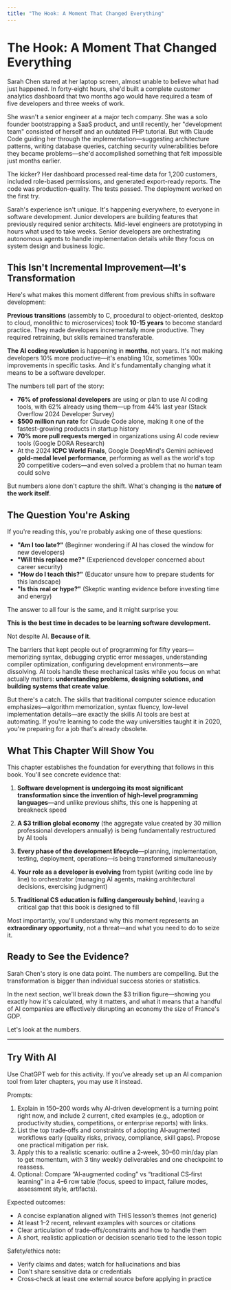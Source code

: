 ```yaml
---
title: "The Hook: A Moment That Changed Everything"
---
```


# The Hook: A Moment That Changed Everything

Sarah Chen stared at her laptop screen, almost unable to believe what had just happened. In forty-eight hours, she'd built a complete customer analytics dashboard that two months ago would have required a team of five developers and three weeks of work.

She wasn't a senior engineer at a major tech company. She was a solo founder bootstrapping a SaaS product, and until recently, her "development team" consisted of herself and an outdated PHP tutorial. But with Claude Code guiding her through the implementation—suggesting architecture patterns, writing database queries, catching security vulnerabilities before they became problems—she'd accomplished something that felt impossible just months earlier.

The kicker? Her dashboard processed real-time data for 1,200 customers, included role-based permissions, and generated export-ready reports. The code was production-quality. The tests passed. The deployment worked on the first try.

Sarah's experience isn't unique. It's happening everywhere, to everyone in software development. Junior developers are building features that previously required senior architects. Mid-level engineers are prototyping in hours what used to take weeks. Senior developers are orchestrating autonomous agents to handle implementation details while they focus on system design and business logic.

## This Isn't Incremental Improvement—It's Transformation

Here's what makes this moment different from previous shifts in software development:

**Previous transitions** (assembly to C, procedural to object-oriented, desktop to cloud, monolithic to microservices) took **10-15 years** to become standard practice. They made developers incrementally more productive. They required retraining, but skills remained transferable.

**The AI coding revolution** is happening in **months**, not years. It's not making developers 10% more productive—it's enabling 10x, sometimes 100x improvements in specific tasks. And it's fundamentally changing what it means to be a software developer.

The numbers tell part of the story:
- **76% of professional developers** are using or plan to use AI coding tools, with 62% already using them—up from 44% last year (Stack Overflow 2024 Developer Survey)
- **$500 million run rate** for Claude Code alone, making it one of the fastest-growing products in startup history
- **70% more pull requests merged** in organizations using AI code review tools (Google DORA Research)
- At the 2024 **ICPC World Finals**, Google DeepMind's Gemini achieved **gold-medal level performance**, performing as well as the world's top 20 competitive coders—and even solved a problem that no human team could solve

But numbers alone don't capture the shift. What's changing is the **nature of the work itself**.

## The Question You're Asking

If you're reading this, you're probably asking one of these questions:

- **"Am I too late?"** (Beginner wondering if AI has closed the window for new developers)
- **"Will this replace me?"** (Experienced developer concerned about career security)
- **"How do I teach this?"** (Educator unsure how to prepare students for this landscape)
- **"Is this real or hype?"** (Skeptic wanting evidence before investing time and energy)

The answer to all four is the same, and it might surprise you:

**This is the best time in decades to be learning software development.**

Not despite AI. **Because of it**.

The barriers that kept people out of programming for fifty years—memorizing syntax, debugging cryptic error messages, understanding compiler optimization, configuring development environments—are dissolving. AI tools handle these mechanical tasks while you focus on what actually matters: **understanding problems, designing solutions, and building systems that create value**.

But there's a catch. The skills that traditional computer science education emphasizes—algorithm memorization, syntax fluency, low-level implementation details—are exactly the skills AI tools are best at automating. If you're learning to code the way universities taught it in 2020, you're preparing for a job that's already obsolete.

## What This Chapter Will Show You

This chapter establishes the foundation for everything that follows in this book. You'll see concrete evidence that:

1. **Software development is undergoing its most significant transformation since the invention of high-level programming languages**—and unlike previous shifts, this one is happening at breakneck speed

2. **A $3 trillion global economy** (the aggregate value created by 30 million professional developers annually) is being fundamentally restructured by AI tools

3. **Every phase of the development lifecycle**—planning, implementation, testing, deployment, operations—is being transformed simultaneously

4. **Your role as a developer is evolving** from typist (writing code line by line) to orchestrator (managing AI agents, making architectural decisions, exercising judgment)

5. **Traditional CS education is falling dangerously behind**, leaving a critical gap that this book is designed to fill

Most importantly, you'll understand why this moment represents an **extraordinary opportunity**, not a threat—and what you need to do to seize it.

## Ready to See the Evidence?

Sarah Chen's story is one data point. The numbers are compelling. But the transformation is bigger than individual success stories or statistics.

In the next section, we'll break down the $3 trillion figure—showing you exactly how it's calculated, why it matters, and what it means that a handful of AI companies are effectively disrupting an economy the size of France's GDP.

Let's look at the numbers.

---

## Try With AI

Use ChatGPT web for this activity. If you’ve already set up an AI companion tool from later chapters, you may use it instead.

Prompts:
1) Explain in 150–200 words why AI‑driven development is a turning point right now, and include 2 current, cited examples (e.g., adoption or productivity studies, competitions, or enterprise reports) with links.
2) List the top trade‑offs and constraints of adopting AI‑augmented workflows early (quality risks, privacy, compliance, skill gaps). Propose one practical mitigation per risk.
3) Apply this to a realistic scenario: outline a 2‑week, 30–60 min/day plan to get momentum, with 3 tiny weekly deliverables and one checkpoint to reassess.
4) Optional: Compare “AI‑augmented coding” vs “traditional CS‑first learning” in a 4–6 row table (focus, speed to impact, failure modes, assessment style, artifacts).

Expected outcomes:
- A concise explanation aligned with THIS lesson’s themes (not generic)
- At least 1–2 recent, relevant examples with sources or citations
- Clear articulation of trade‑offs/constraints and how to handle them
- A short, realistic application or decision scenario tied to the lesson topic

Safety/ethics note:
- Verify claims and dates; watch for hallucinations and bias
- Don’t share sensitive data or credentials
- Cross‑check at least one external source before applying in practice
